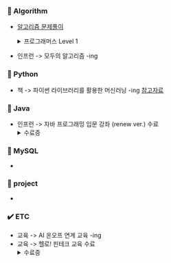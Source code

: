 ### 📕 Algorithm
- [알고리즘 문제풀이](https://seulhee030.tistory.com/category/python/python%20%EC%95%8C%EA%B3%A0%EB%A6%AC%EC%A6%98%20%EB%AC%B8%EC%A0%9C)
   <details><summary>프로그래머스 Level 1</summary>
   - 두개 뽑아서 더하기
   - 모든 레코드 조회하기
   - 최댓값 구하기
   - 완주하지 못한 선수
   - 모의고사
   - K번째수
   - 2016년
   - 가운데 글자 가져오기
   - 역순 정렬하기
   - 문자열 내 망므대로 정렬하기
   - 서울에서 김서방 찾기
   - 동물의 아이디와 이름
   - 제일 작은 수 제거하기
   - 정수 제곱근 판별
   - 자릿수 더하기
   - 어린 동물 찾기
   - 약수의 합
   - 문자열을 정수로 바꾸기
   - 소수 찾기
   - 아픈동물 찾기
   - 하샤드 수
   - 여러 기준으로 정렬하기
   - 이름이 없는 동물의 아이디
   - 행렬의 덧셈
   - 이름이 있는 동물의 아이디
   - 상위 n개 레코드
  </details>

- 인프런 -> 모두의 알고리즘 -ing


### 📙 Python
- 책 -> 파이썬 라이브러리를 활용한 머신러닝 -ing [참고자료](https://github.com/pakseulhee/introduction_to_ml_with_python)


### 📒 Java
- 인프런 -> 자바 프로그래밍 입문 강좌 (renew ver.) 수료 <details><summary>수료증</summary>
   <img width="569" alt="캡처" src="https://user-images.githubusercontent.com/55427048/104747960-80a4ea80-5794-11eb-845f-1a3c44aec882.PNG">
  </details>


### 📗 MySQL
- 


### 📘 project
- 


### ✔️ ETC
- 교육 -> AI 온오프 연계 교육 -ing
- 교육 -> 헬로! 핀테크 교육 수료 <details><summary>수료증</summary>
    <img width="279" alt="1" src="https://user-images.githubusercontent.com/55427048/104749424-273dbb00-5796-11eb-8961-8bb427cc4d5a.PNG">
  </details>
